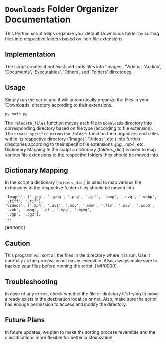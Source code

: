 # `Downloads` Folder Organizer Documentation

This Python script helps organize your default Downloads folder by sorting files into respective folders based on their file extensions.

## Implementation
The script creates if not exist and sorts files into 'Images', 'Videos', 'Audios', 'Documents', 'Executables', 'Others', and 'Folders' directories.

## Usage
Simply run the script and it will automatically organize the files in your 'Downloads' directory according to their extensions.
```
py main.py
```

The `relocate_files` function moves each file in `Downloads` directory into corresponding directory based on file type (according to file extension).
The `create_specific_extension_folders` function then organizes each files within its respective directory ('Images', 'Videos', etc.) into further directories according to their specific file extensions .jpg, .mp4, etc.
Dictionary Mapping
In the script a dictionary (folders_dict) is used to map various file extensions to the respective folders they should be moved into.

## Dictionary Mapping
In the script a dictionary (`folders_dict`) is used to map various file extensions to the respective folders they should be moved into.
```folders_dict = {
'Images': ['.jpg', '.jpeg', '.png', '.gif', '.bmp', '.svg', '.webp', '.tiff', '.tif'],
'Videos': ['.mp4', '.avi', '.mov', '.wmv', '.flv', '.mkv', '.webm', '.vob', '.mng', '.qt', '.mpg', '.mpeg',
'.3gp', '.3g2'],
...
```

[#ff0000]
## Caution
This program will sort all the files in the directory where it is run. Use it carefully as the process is not easily reversible. Also, always make sure to backup your files before running the script.
[/#ff0000]

## Troubleshooting
In case of any errors, check whether the file or directory it’s trying to move already exists in the destination location or not. Also, make sure the script has enough permission to access and modify the directory.

## Future Plans
In future updates, we plan to make the sorting process reversible and the classifications more flexible for better customization.